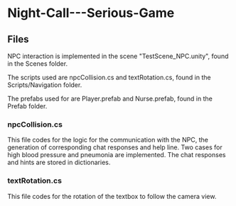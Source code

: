 # Night-Call---Serious-Game

## Files
NPC interaction is implemented in the scene "TestScene_NPC.unity", found in the Scenes folder.

The scripts used are npcCollision.cs and textRotation.cs, found in the Scripts/Navigation folder.

The prefabs used for are Player.prefab and Nurse.prefab, found in the Prefab folder.

### npcCollision.cs
This file codes for the logic for the communication with the NPC, the generation of corresponding chat responses and help line. Two cases for high blood pressure and pneumonia are implemented. The chat responses and hints are stored in dictionaries.

### textRotation.cs
This file codes for the rotation of the textbox to follow the camera view.

